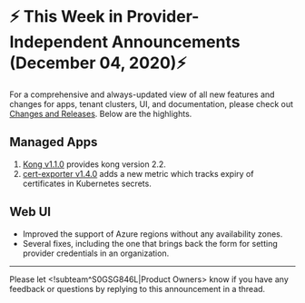 # :zap: This Week in Provider-Independent Announcements (December 04, 2020):zap:

For a comprehensive and always-updated view of all new features and changes for apps, tenant clusters, UI, and documentation, please check out [Changes and Releases](https://docs.giantswarm.io/changes/). Below are the highlights.

## Managed Apps

1. [Kong v1.1.0](https://github.com/giantswarm/kong-app/blob/master/CHANGELOG.md#110---2020-12-02) provides kong version 2.2.
1. [cert-exporter v1.4.0](https://github.com/giantswarm/cert-exporter/blob/master/CHANGELOG.md#140---2020-12-02) adds a new metric which tracks expiry of certificates in Kubernetes secrets.

## Web UI

- Improved the support of Azure regions without any availability zones.
- Several fixes, including the one that brings back the form for setting provider credentials in an organization.

---
Please let <!subteam^S0GSG846L|Product Owners> know if you have any feedback or questions by replying to this announcement in a thread.
